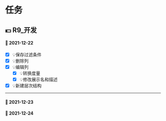 # 任务
## 💵 R9_开发  
#### 📅 2021-12-22   
* [X] 💡保存过滤条件
* [X] 💡删除列
* [X] 💡编辑列
    *  [X] 💡转换度量
    *  [X] 💡修改展示名和描述
* [X] 💡新建层次结构
--------------
#### 📅 2021-12-23

#### 📅 2021-12-24
